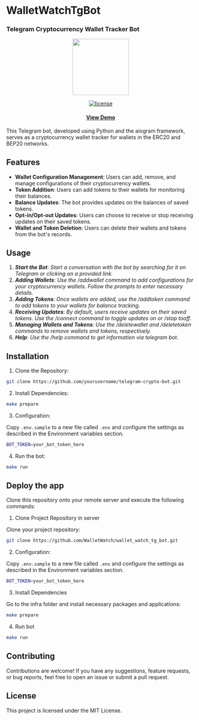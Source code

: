 # WalletWatchTgBot
### Telegram Cryptocurrency Wallet Tracker Bot
<div align="center">
    <img src="assets/tg.png" width="150"/>
    <br/>
</div>
<p align="center">
  <a href="https://github.com/Louis3797/awesome-readme-template/blob/master/LICENSE">
    <img src="https://img.shields.io/badge/License-MIT-yellow.svg" alt="license" />
  </a>
</p>
<h4 align="center">
    <a href="https://t.me/crypto_wallet_liza_bot">View Demo</a>
</h4>
This Telegram bot, developed using Python and the aiogram framework, serves as a cryptocurrency wallet tracker for wallets in the ERC20 and BEP20 networks. 

## Features
<!-- <div align="center">
    <img src="assets/tgBot.png" width=700/>
</div> -->

- **Wallet Configuration Management**: Users can add, remove, and manage configurations of their cryptocurrency wallets.
- **Token Addition**: Users can add tokens to their wallets for monitoring their balances.
- **Balance Updates**: The bot provides updates on the balances of saved tokens.
- **Opt-in/Opt-out Updates**: Users can choose to receive or stop receiving updates on their saved tokens.
- **Wallet and Token Deletion**: Users can delete their wallets and tokens from the bot's records.

## Usage
1. ***Start the Bot***: 
*Start a conversation with the bot by searching for it on Telegram or clicking on a provided link.*
2. ***Adding Wallets***:
*Use the /addwallet command to add configurations for your cryptocurrency wallets. Follow the prompts to enter necessary details.*
3. ***Adding Tokens***:
*Once wallets are added, use the /addtoken command to add tokens to your wallets for balance tracking.*
4. ***Receiving Updates***:
*By default, users receive updates on their saved tokens. Use the /connect command to toggle updates on or /stop tooff.*
5. ***Managing Wallets and Tokens***:
*Use the /deletewallet and /deletetoken commands to remove wallets and tokens, respectively.*
6. ***Help***:
*Use the /help command to get information via telegram bot.*

## Installation

1. Clone the Repository:
```bash
git clone https://github.com/yourusername/telegram-crypto-bot.git
```

2. Install Dependencies:
```bash
make prepare
```

3. Configuration:

Copy `.env.sample` to a new file called `.env` and configure the settings as described in the Environment variables section.

```bash
BOT_TOKEN=your_bot_token_here
```

4. Run the bot:

```bash
make run
```

## Deploy the app

Clone this repository onto your remote server and execute the following commands:

1. Clone Project Repository in server

Clone your project repository:

```bash
git clone https://github.com/WalletWatch/wallet_watch_tg_bot.git
```

2. Configuration:

Copy `.env.sample` to a new file called `.env` and configure the settings as described in the Environment variables section.

```bash
BOT_TOKEN=your_bot_token_here
```

3. Install Dependencies

Go to the infra folder and install necessary packages and applications:

```bash
make prepare
```

4. Run bot

```bash
make run 
```

## Contributing
Contributions are welcome! If you have any suggestions, feature requests, or bug reports, feel free to open an issue or submit a pull request.

## License
This project is licensed under the MIT License.
